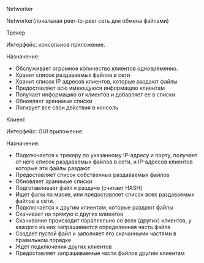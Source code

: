 Networker

Networker(локальная peer-to-peer сеть для обмена файлами)

Трекер

Интерфейс: консольное приложение.

Назначение:

* Обслуживает огромное количество клиентов одновременно.
* Хранит список раздаваемых файлов в сети
* Хранит список IP адресов клиентов, которые раздают файлы
* Предоставляет всю имеющуюся информацию клиентам
* Получает информацию от клиентов и добавляет ее в списки
* Обновляет хранимые списки
* Логирует все свои действия в консоль     

Клиент

Интерфейс: GUI приложение.

Назначение:

* Подключается к трекеру по указанному IP-адресу и порту, получает от него список раздаваемых файлов в сети, и IP-адресов клиентов которые эти файлы раздают
* Предоставляет список собственных раздаваемых файлов
* Обновляет хранимые списки 
* Подготавливает файл к раздаче (считает HASH)
* Ищет фалы по маске, или предоставляет список всех раздаваемых файлов в сети.
* Подключается к другим клиентам, которые раздают файлы
* Скачивает на прямую с других клиентов
* Скачивание происходит параллельно со всех (других) клиентов, у каждого из них запрашивается определенная часть файла 
* Создает пустой файл и заполняет его скачанными частями в правильном порядке   
* Ждет подключения других клиентов
* Предоставляет запрашиваемые части файлов другим клиентам
